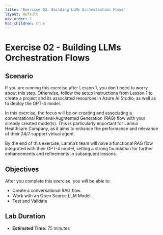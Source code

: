 ```yaml
---
title: 'Exercise 02: Building LLMs Orchestration Flows'
layout: default
nav_order: 3
has_children: true
---
```


# Exercise 02 - Building LLMs Orchestration Flows

##  Scenario

If you are running this exercise after Lesson 1, you don’t need to worry about this step. Otherwise, follow the setup instructions from Lesson 1 to create a project and its associated resources in Azure AI Studio, as well as to deploy the GPT-4 model.

In this exercise, the focus will be on creating and associating a conversational Retrieval-Augmented Generation (RAG) flow with your already created model(s). This is particularly important for Lamna Healthcare Company, as it aims to enhance the performance and relevance of their 24/7 support virtual agent.

By the end of this exercise, Lamna’s team will have a functional RAG flow integrated with their GPT-4 model, setting a strong foundation for further enhancements and refinements in subsequent lessons.

## Objectives

After you complete this exercise, you will be able to:

* Create a conversational RAG flow.
* Work with an Open Source LLM Model.
* Test and Validate

## Lab Duration

* **Estimated Time:** 75 minutes
